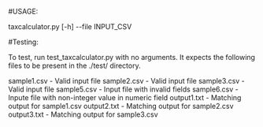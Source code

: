 #USAGE:

taxcalculator.py [-h] --file INPUT_CSV

#Testing:

To test, run test_taxcalculator.py with no arguments. It expects the following files to be present in the ./test/ directory.

sample1.csv - Valid input file
sample2.csv - Valid input file
sample3.csv - Valid input file
sample5.csv - Input file with invalid fields
sample6.csv - Inpute file with non-integer value in numeric field
output1.txt - Matching output for sample1.csv
output2.txt - Matching output for sample2.csv
output3.txt - Matching output for sample3.csv
